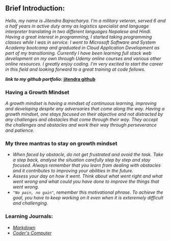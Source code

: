## Brief Introduction:

*Hello, my name is Jitendra Bajracharya. I'm a military veteran, served 6 and a half years in active duty army as logistics specialist and language interpreter translating in two different languages Nepalese and Hindi. Having a great interest in programming, I started taking programming classes while I was in service. I went to Microsoft Software and System Academy bootcamp and graduated in Cloud Application Development as part of my transitioning. Currently I have been learning full stack web development on my own through Udemy online courses and various other online resources. I greatly enjoy coding. I'm very excited to start the career in this field and looking forward to a great training at code fellows.* 

**_link to my github portfolio:_** [**jitendra github**](https://github.com/JBajracharya/)

### Having a Growth Mindset

*A growth mindset is having a mindset of continuous learning, improving and developing despite any
adversaries that come along the way. Having a growth mindset, one stays focused on their objective 
and not distracted by any challenges and obstacles that come through their way. They accept the 
challenges and obstacles and work their way through perseverance and patience.*


### My three mantras to stay on growth mindset

- *When faced by obstacle, do not get frustrated and avoid the task. Take a step back, analyse 
the situation carefully step by step and stay focused. Always remember that you learn from dealing
with obstacles and it contributes to improving your abilities in the future.*  
- *Assess your day on how it went. Think about what went right and what went wrong and what could
you have done to improve the things that went wrong.*
- *`"No pain, no gain"`, remember this motivational phrase. To achieve the goal, you have to keep 
working on it even when it is exteremely difficult and challenging.*


### Learning Journals:
- [*Markdown*](learning-markdown.md)
- [*Coder's Computer*](CodersComputer.md)
